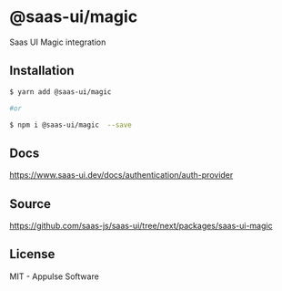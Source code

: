 # @saas-ui/magic

Saas UI Magic integration

## Installation

```sh
$ yarn add @saas-ui/magic

#or

$ npm i @saas-ui/magic  --save
```

## Docs

https://www.saas-ui.dev/docs/authentication/auth-provider

## Source

https://github.com/saas-js/saas-ui/tree/next/packages/saas-ui-magic

## License

MIT - Appulse Software

